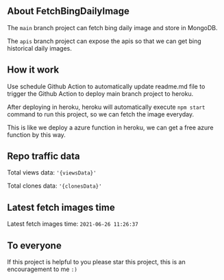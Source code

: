 ## About FetchBingDailyImage

The `main` branch project can fetch bing daily image and store in MongoDB.

The `apis` branch project can expose the apis so that we can get bing historical daily images.

## How it work

Use schedule Github Action to automatically update readme.md file to trigger the Github Action to deploy main branch project to heroku.

After deploying in heroku, heroku will automatically execute `npm start` command to run this project, so we can fetch the image everyday.

This is like we deploy a azure function in heroku, we can get a free azure function by this way.

## Repo traffic data

Total views data: `'{viewsData}'`

Total clones data: `'{clonesData}'`

## Latest fetch images time

Latest fetch images time: `2021-06-26 11:26:37`

## To everyone

If this project is helpful to you please star this project, this is an encouragement to me `:)`



